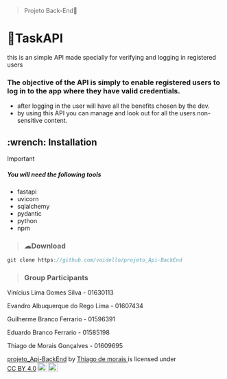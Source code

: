 > Projeto Back-End📝
<h1>🧑TaskAPI</h1>

  this is an simple API made specially for verifying and logging in registered users

  ### The objective of the API is simply to enable registered users to log in to the app where they have valid credentials.
  * after logging in the user will have all the benefits chosen by the dev.
  * by using this API you can manage and look out for all the users non-sensitive content.

<h2>:wrench: Installation</h2>

> [!IMPORTANT]
> ##### You will need the following tools
> + fastapi
> + uvicorn
> + sqlalchemy
> + pydantic
> + python
> + npm

> <h3>☁Download</h3>

```cs
git clone https://github.com/voidello/projeto_Api-BackEnd
```
> <h3>Group Participants</h3>

Vinícius Lima Gomes Silva - 01630113

Evandro Albuquerque do Rego Lima - 01607434

Guilherme Branco Ferrario - 01596391

Eduardo Branco Ferrario - 01585198

Thiago de Morais Gonçalves - 01609695



<p xmlns:cc="http://creativecommons.org/ns#" xmlns:dct="http://purl.org/dc/terms/"><a property="dct:title" rel="cc:attributionURL" href="https://github.com/thiagodemorais87/projeto_Api-BackEnd"> projeto_Api-BackEnd</a> by <a rel="cc:attributionURL dct:creator" property="cc:attributionName" href="https://github.com/thiagodemorais87">Thiago de morais </a> is licensed under <a href="https://creativecommons.org/licenses/by/4.0/?ref=chooser-v1" target="_blank" rel="license noopener noreferrer" style="display:inline-block;">CC BY 4.0<img style="height:22px!important;margin-left:3px;vertical-align:text-bottom;" src="https://mirrors.creativecommons.org/presskit/icons/cc.svg?ref=chooser-v1" alt=""><img style="height:22px!important;margin-left:3px;vertical-align:text-bottom;" src="https://mirrors.creativecommons.org/presskit/icons/by.svg?ref=chooser-v1" alt=""></a></p> 
